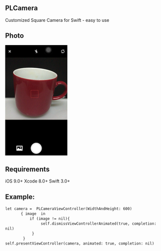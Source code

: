 ## PLCamera
Customized Square Camera for Swift - easy to use


## Photo

![](https://github.com/q0988113683/PLCamera/blob/master/IMG_4195.PNG)


## Requirements
iOS 9.0+
Xcode 8.0+
Swift 3.0+

## Example:
```
let camera =  PLCameraViewController(WidthAndHeight: 600)
       { image  in
           if (image != nil){
                self.dismissViewControllerAnimated(true, completion: nil)
            }
        }
self.presentViewController(camera, animated: true, completion: nil)
```
